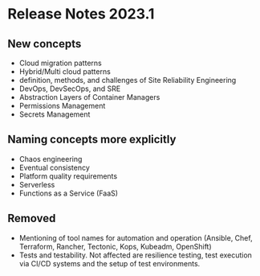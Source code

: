 # Release Notes 2023.1

## New concepts

- Cloud migration patterns
- Hybrid/Multi cloud patterns
- definition, methods, and challenges of Site Reliability Engineering
- DevOps, DevSecOps, and SRE
- Abstraction Layers of Container Managers
- Permissions Management
- Secrets Management

## Naming concepts more explicitly

- Chaos engineering
- Eventual consistency
- Platform quality requirements
- Serverless
- Functions as a Service (FaaS)

## Removed
- Mentioning of tool names for automation and operation (Ansible, Chef, Terraform, Rancher, Tectonic, Kops, Kubeadm, OpenShift)
- Tests and testability. Not affected are resilience testing, test execution via CI/CD systems and the setup of test environments.
